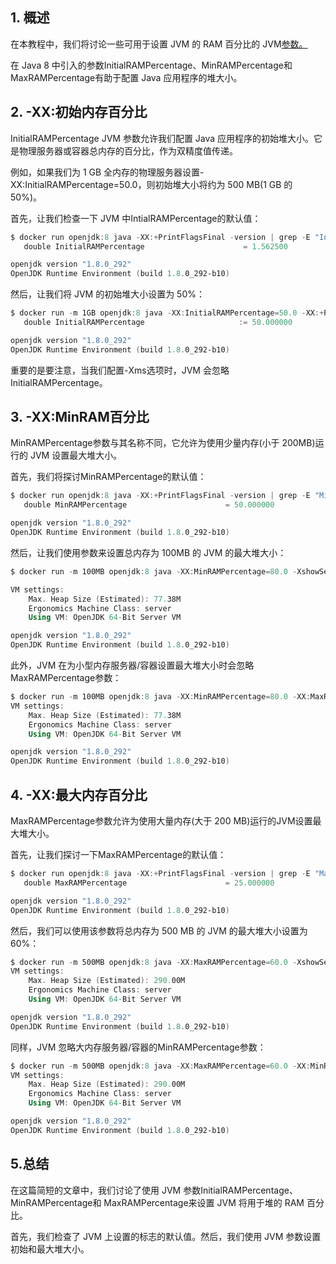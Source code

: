 ## 1. 概述

在本教程中，我们将讨论一些可用于设置 JVM 的 RAM 百分比的 JVM[参数。](https://www.baeldung.com/jvm-parameters)

在 Java 8 中引入的参数InitialRAMPercentage、MinRAMPercentage和MaxRAMPercentage有助于配置 Java 应用程序的堆大小。

## 2. -XX:初始内存百分比

InitialRAMPercentage JVM 参数允许我们配置 Java 应用程序的初始堆大小。它是物理服务器或容器总内存的百分比，作为双精度值传递。

例如，如果我们为 1 GB 全内存的物理服务器设置- XX:InitialRAMPercentage=50.0，则初始堆大小将约为 500 MB(1 GB 的 50%)。

首先，让我们检查一下 JVM 中IntialRAMPercentage的默认值：

```powershell
$ docker run openjdk:8 java -XX:+PrintFlagsFinal -version | grep -E "InitialRAMPercentage"
   double InitialRAMPercentage                      = 1.562500                            {product}

openjdk version "1.8.0_292"
OpenJDK Runtime Environment (build 1.8.0_292-b10)
```

然后，让我们将 JVM 的初始堆大小设置为 50%：

```powershell
$ docker run -m 1GB openjdk:8 java -XX:InitialRAMPercentage=50.0 -XX:+PrintFlagsFinal -version | grep -E "InitialRAMPercentage"
   double InitialRAMPercentage                     := 50.000000                           {product}

openjdk version "1.8.0_292"
OpenJDK Runtime Environment (build 1.8.0_292-b10)

```

重要的是要注意，当我们配置-Xms选项时，JVM 会忽略InitialRAMPercentage。

## 3. -XX:MinRAM百分比

MinRAMPercentage参数与其名称不同，它允许为使用少量内存(小于 200MB)运行的 JVM 设置最大堆大小。

首先，我们将探讨MinRAMPercentage的默认值：

```powershell
$ docker run openjdk:8 java -XX:+PrintFlagsFinal -version | grep -E "MinRAMPercentage"
   double MinRAMPercentage                      = 50.000000                            {product}

openjdk version "1.8.0_292"
OpenJDK Runtime Environment (build 1.8.0_292-b10)
```

然后，让我们使用参数来设置总内存为 100MB 的 JVM 的最大堆大小：

```powershell
$ docker run -m 100MB openjdk:8 java -XX:MinRAMPercentage=80.0 -XshowSettings:VM -version

VM settings:
    Max. Heap Size (Estimated): 77.38M
    Ergonomics Machine Class: server
    Using VM: OpenJDK 64-Bit Server VM

openjdk version "1.8.0_292"
OpenJDK Runtime Environment (build 1.8.0_292-b10)

```

此外，JVM 在为小型内存服务器/容器设置最大堆大小时会忽略MaxRAMPercentage参数：

```powershell
$ docker run -m 100MB openjdk:8 java -XX:MinRAMPercentage=80.0 -XX:MaxRAMPercentage=50.0 -XshowSettings:vm -version
VM settings:
    Max. Heap Size (Estimated): 77.38M
    Ergonomics Machine Class: server
    Using VM: OpenJDK 64-Bit Server VM

openjdk version "1.8.0_292"
OpenJDK Runtime Environment (build 1.8.0_292-b10)
```

## 4. -XX:最大内存百分比

MaxRAMPercentage参数允许为使用大量内存(大于 200 MB)运行的JVM设置最大堆大小。

首先，让我们探讨一下MaxRAMPercentage的默认值：

```powershell
$ docker run openjdk:8 java -XX:+PrintFlagsFinal -version | grep -E "MaxRAMPercentage"
   double MaxRAMPercentage                      = 25.000000                            {product}

openjdk version "1.8.0_292"
OpenJDK Runtime Environment (build 1.8.0_292-b10)
```

然后，我们可以使用该参数将总内存为 500 MB 的 JVM 的最大堆大小设置为 60%：

```powershell
$ docker run -m 500MB openjdk:8 java -XX:MaxRAMPercentage=60.0 -XshowSettings:vm -version
VM settings:
    Max. Heap Size (Estimated): 290.00M
    Ergonomics Machine Class: server
    Using VM: OpenJDK 64-Bit Server VM

openjdk version "1.8.0_292"
OpenJDK Runtime Environment (build 1.8.0_292-b10)
```

同样，JVM 忽略大内存服务器/容器的MinRAMPercentage参数：

```powershell
$ docker run -m 500MB openjdk:8 java -XX:MaxRAMPercentage=60.0 -XX:MinRAMPercentage=30.0 -XshowSettings:vm -version
VM settings:
    Max. Heap Size (Estimated): 290.00M
    Ergonomics Machine Class: server
    Using VM: OpenJDK 64-Bit Server VM

openjdk version "1.8.0_292"
OpenJDK Runtime Environment (build 1.8.0_292-b10)
```

## 5.总结

在这篇简短的文章中，我们讨论了使用 JVM 参数InitialRAMPercentage、 MinRAMPercentage和 MaxRAMPercentage来设置 JVM 将用于堆的 RAM 百分比。

首先，我们检查了 JVM 上设置的标志的默认值。然后，我们使用 JVM 参数设置初始和最大堆大小。